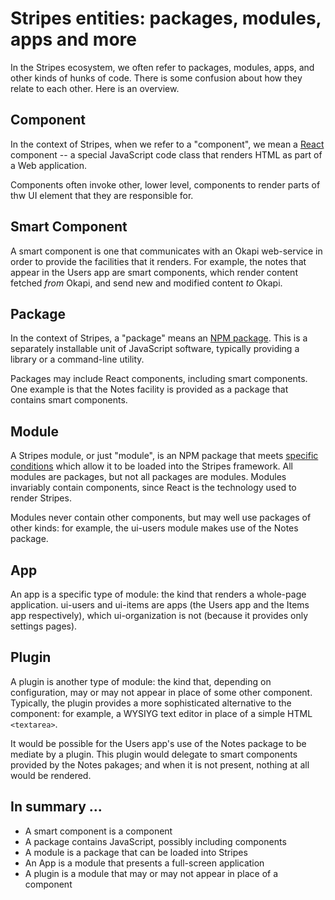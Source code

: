 # Stripes entities: packages, modules, apps and more

In the Stripes ecosystem, we often refer to packages, modules, apps, and other kinds of hunks of code. There is some confusion about how they relate to each other. Here is an overview.

## Component

In the context of Stripes, when we refer to a "component", we mean a [React](https://facebook.github.io/react/) component -- a special JavaScript code class that renders HTML as part of a Web application.

Components often invoke other, lower level, components to render parts of thw UI element that they are responsible for.

## Smart Component

A smart component is one that communicates with an Okapi web-service in order to provide the facilities that it renders. For example, the notes that appear	in the Users app are smart components, which render content fetched _from_ Okapi, and send new and modified content _to_ Okapi.

## Package

In the context of Stripes, a "package" means an [NPM package](https://www.w3schools.com/nodejs/nodejs_npm.asp). This is a separately installable unit of JavaScript software, typically providing a library or a command-line utility.

Packages may include React components, including smart components. One example is that the Notes facility is provided as a package that contains smart components.

## Module

A Stripes module, or just "module", is an NPM package that meets [specific conditions](https://github.com/folio-org/stripes-core/blob/master/doc/dev-guide.md#modules) which allow it to be loaded into the Stripes framework. All modules are packages, but not all packages are modules. Modules invariably contain components, since React is the technology used to render Stripes.

Modules never contain other components, but may well use packages of other kinds: for example, the ui-users module makes use of the Notes package.

## App

An app is a specific type of module: the kind that renders a whole-page application. ui-users and ui-items are apps (the Users app and the Items app respectively), which ui-organization is not (because it provides only settings pages).

## Plugin

A plugin is another type of module: the kind that, depending on configuration, may or may not appear in place of some other component. Typically, the plugin provides a more sophisticated alternative to the component: for example, a WYSIYG text editor in place of a simple HTML `<textarea>`.

It would be possible for the Users app's use of the Notes package to be mediate by a plugin. This plugin would delegate to smart components provided by the Notes pakages; and when it is not present, nothing at all would be rendered.

## In summary ...

* A smart component is a component
* A package contains JavaScript, possibly including components
* A module is a package that can be loaded into Stripes
* An App is a module that presents a full-screen application
* A plugin is a module that may or may not appear in place of a component

